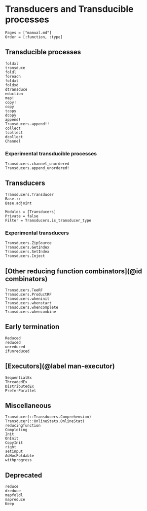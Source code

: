 # Transducers and Transducible processes

```@index
Pages = ["manual.md"]
Order = [:function, :type]
```

## Transducible processes

```@docs
foldxl
transduce
foldl
foreach
foldxt
foldxd
dtransduce
eduction
map!
copy!
copy
tcopy
dcopy
append!
Transducers.append!!
collect
tcollect
dcollect
Channel
```

### Experimental transducible processes

```@docs
Transducers.channel_unordered
Transducers.append_unordered!
```

## Transducers

```@docs
Transducers.Transducer
Base.:∘
Base.adjoint
```

```@autodocs
Modules = [Transducers]
Private = false
Filter = Transducers.is_transducer_type
```

### Experimental transducers

```@docs
Transducers.ZipSource
Transducers.GetIndex
Transducers.SetIndex
Transducers.Inject
```

## [Other reducing function combinators](@id combinators)

```@docs
Transducers.TeeRF
Transducers.ProductRF
Transducers.wheninit
Transducers.whenstart
Transducers.whencomplete
Transducers.whencombine
```

## Early termination

```@docs
Reduced
reduced
unreduced
ifunreduced
```

## [Executors](@label man-executor)

```@docs
SequentialEx
ThreadedEx
DistributedEx
PreferParallel
```

## Miscellaneous

```@docs
Transducer(::Transducers.Comprehension)
Transducer(::OnlineStats.OnlineStat)
reducingfunction
Completing
Init
OnInit
CopyInit
right
setinput
AdHocFoldable
withprogress
```

## Deprecated

```@docs
reduce
dreduce
mapfoldl
mapreduce
Keep
```
